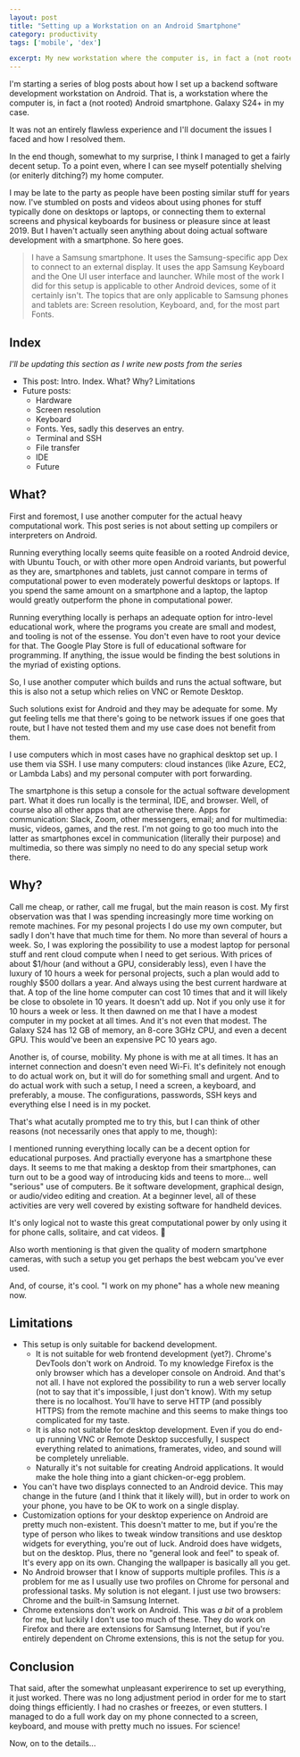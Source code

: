 ```yaml
---
layout: post
title: "Setting up a Workstation on an Android Smartphone"
category: productivity
tags: ['mobile', 'dex']

excerpt: My new workstation where the computer is, in fact a (not rooted) Android smartphone.
---
```


I'm starting a series of blog posts about how I set up a backend software development workstation on Android. That is, a workstation where the computer is, in fact a (not rooted) Android smartphone. Galaxy S24+ in my case.

It was not an entirely flawless experience and I'll document the issues I faced and how I resolved them.

In the end though, somewhat to my surprise, I think I managed to get a fairly decent setup. To a point even, where I can see myself potentially shelving (or eniterly ditching?) my home computer.

I may be late to the party as people have been posting similar stuff for years now. I've stumbled on posts and videos about using phones for stuff typically done on desktops or laptops, or connecting them to external screens and physical keyboards for business or pleasure since at least 2019. But I haven't actually seen anything about doing actual software development with a smartphone. So here goes.

> I have a Samsung smartphone. It uses the Samsung-specific app Dex to connect to an external display. It uses the app Samsung Keyboard and the One UI user interface and launcher. While most of the work I did for this setup is applicable to other Android devices, some of it certainly isn't. The topics that are only applicable to Samsung phones and tablets are: Screen resolution, Keyboard, and, for the most part Fonts.

## Index

*I'll be updating this section as I write new posts from the series*

* This post: Intro. Index. What? Why? Limitations
* Future posts:
    * Hardware
    * Screen resolution
    * Keyboard
    * Fonts. Yes, sadly this deserves an entry.
    * Terminal and SSH
    * File transfer
    * IDE
    * Future

## What?

First and foremost, I use another computer for the actual heavy computational work. This post series is not about setting up compilers or interpreters on Android.

Running everything locally seems quite feasible on a rooted Android device, with Ubuntu Touch, or with other more open Android variants, but powerful as they are, smartphones and tablets, just cannot compare in terms of computational power to even moderately powerful desktops or laptops. If you spend the same amount on a smartphone and a laptop, the laptop would greatly outperform the phone in computational power.

Running everything locally is perhaps an adequate option for intro-level educational work, where the programs you create are small and modest, and tooling is not of the essense. You don't even have to root your device for that. The Google Play Store is full of educational software for programming. If anything, the issue would be finding the best solutions in the myriad of existing options.

So, I use another computer which builds and runs the actual software, but this is also not a setup which relies on VNC or Remote Desktop.

Such solutions exist for Android and they may be adequate for some. My gut feeling tells me that there's going to be network issues if one goes that route, but I have not tested them and my use case does not benefit from them.

I use computers which in most cases have no graphical desktop set up. I use them via SSH. I use many computers: cloud instances (like Azure, EC2, or Lambda Labs) and my personal computer with port forwarding.

The smartphone is this setup a console for the actual software development part. What it does run locally is the terminal, IDE, and browser. Well, of course also all other apps that are otherwise there. Apps for communication: Slack, Zoom, other messengers, email; and for multimedia: music, videos, games, and the rest. I'm not going to go too much into the latter as smartphones excel in communication (literally their purpose) and multimedia, so there was simply no need to do any special setup work there.

## Why?

Call me cheap, or rather, call me frugal, but the main reason is cost. My first observation was that I was spending increasingly more time working on remote machines. For my pesonal projects I do use my own computer, but sadly I don't have that much time for them. No more than several of hours a week. So, I was exploring the possibility to use a modest laptop for personal stuff and rent cloud compute when I need to get serious. With prices of about $1/hour (and without a GPU, considerably less), even I have the luxury of 10 hours a week for personal projects, such a plan would add to roughly $500 dollars a year. And always using the best current hardware at that. A top of the line home computer can cost 10 times that and it will likely be close to obsolete in 10 years. It doesn't add up. Not if you only use it for 10 hours a week or less. It then dawned on me that I have a modest computer in my pocket at all times. And it's not even that modest. The Galaxy S24 has 12 GB of memory, an 8-core 3GHz CPU, and even a decent GPU. This would've been an expensive PC 10 years ago.

Another is, of course, mobility. My phone is with me at all times. It has an internet connection and doesn't even need Wi-Fi. It's definitely not enough to do actual work on, but it will do for something small and urgent. And to do actual work with such a setup, I need a screen, a keyboard, and preferably, a mouse. The configurations, passwords, SSH keys and everything else I need is in my pocket.

That's what acutally prompted me to try this, but I can think of other reasons (not necessarily ones that apply to me, though):

I mentioned running everything locally can be a decent option for educational purposes. And practially everyone has a smartphone these days. It seems to me that making a desktop from their smartphones, can turn out to be a good way of introducing kids and teens to more... well "serious" use of computers. Be it software development, graphical design, or audio/video editing and creation. At a beginner level, all of these activities are very well covered by existing software for handheld devices.

It's only logical not to waste this great computational power by only using it for phone calls, solitaire, and cat videos. &#x1f596;

Also worth mentioning is that given the quality of modern smartphone cameras, with such a setup you get perhaps the best webcam you've ever used.

And, of course, it's cool. "I work on my phone" has a whole new meaning now.

## Limitations

* This setup is only suitable for backend development.
    * It is not suitable for web frontend development (yet?). Chrome's DevTools don't work on Android. To my knowledge Firefox is the only browser which has a developer console on Android. And that's not all. I have not explored the possibility to run a web server locally (not to say that it's impossible, I just don't know). With my setup there is no localhost. You'll have to serve HTTP (and possibly HTTPS) from the remote machine and this seems to make things too complicated for my taste.
    * It is also not suitable for desktop development. Even if you do end-up running VNC or Remote Desktop succesfully, I suspect everything related to animations, framerates, video, and sound will be completely unreliable.
    * Naturally it's not suitable for creating Android applications. It would make the hole thing into a giant chicken-or-egg problem.
* You can't have two displays connected to an Android device. This may change in the future (and I think that it likely will), but in order to work on your phone, you have to be OK to work on a single display.
* Customization options for your desktop experience on Android are pretty much non-existent. This doesn't matter to me, but if you're the type of person who likes to tweak window transitions and use desktop widgets for everything, you're out of luck. Android does have widgets, but on the desktop. Plus, there no "general look and feel" to speak of. It's every app on its own. Changing the wallpaper is basically all you get.
* No Android browser that I know of supports multiple profiles. This *is* a problem for me as I usually use two profiles on Chrome for personal and professional tasks. My solution is not elegant. I just use two browsers: Chrome and the built-in Samsung Internet.
* Chrome extensions don't work on Android. This was *a bit* of a problem for me, but luckily I don't use too much of these. They do work on Firefox and there are extensions for Samsung Internet, but if you're entirely dependent on Chrome extensions, this is not the setup for you.

## Conclusion

That said, after the somewhat unpleasant experirence to set up everything, it just worked. There was no long adjustment period in order for me to start doing things efficiently. I had no crashes or freezes, or even stutters. I managed to do a full work day on my phone connected to a screen, keyboard, and mouse with pretty much no issues. For science!

Now, on to the details...

